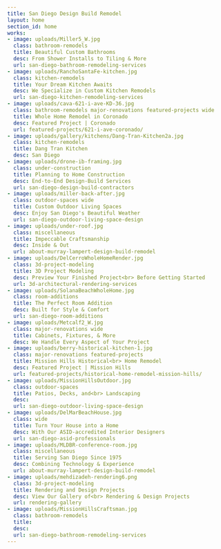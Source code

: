 ```yaml
---
title: San Diego Design Build Remodel
layout: home
section_id: home
works:
- image: uploads/Miller5_W.jpg
  class: bathroom-remodels
  title: Beautiful Custom Bathrooms
  desc: From Shower Installs to Tiling & More
  url: san-diego-bathroom-remodeling-services
- image: uploads/RanchoSantaFe-kitchen.jpg
  class: kitchen-remodels
  title: Your Dream Kitchen Awaits
  desc: We Specialize in Custom Kitchen Remodels
  url: san-diego-kitchen-remodeling-services
- image: uploads/cava-621-i-ave-KD-36.jpg
  class: bathroom-remodels major-renovations featured-projects wide
  title: Whole Home Remodel in Coronado
  desc: Featured Project | Coronado
  url: featured-projects/621-i-ave-coronado/
- image: uploads/gallery/kitchens/Dang-Tran-Kitchen2a.jpg
  class: kitchen-remodels
  title: Dang Tran Kitchen
  desc: San Diego
- image: uploads/drone-ib-framing.jpg
  class: under-construction
  title: Planning to Home Construction
  desc: End-to-End Design-Build Services
  url: san-diego-design-build-contractors
- image: uploads/miller-back-after.jpg
  class: outdoor-spaces wide
  title: Custom Outdoor Living Spaces
  desc: Enjoy San Diego's Beautiful Weather
  url: san-diego-outdoor-living-space-design
- image: uploads/under-roof.jpg
  class: miscellaneous
  title: Impeccable Craftsmanship
  desc: Inside & Out
  url: about-murray-lampert-design-build-remodel
- image: uploads/DelCerroWholeHomeRender.jpg
  class: 3d-project-modeling
  title: 3D Project Modeling
  desc: Preview Your Finished Project<br> Before Getting Started
  url: 3d-architectural-rendering-services
- image: uploads/SolanaBeachWholeHome.jpg
  class: room-additions
  title: The Perfect Room Addition
  desc: Built for Style & Comfort
  url: san-diego-room-additions
- image: uploads/Metcalf2_W.jpg
  class: major-renovations wide
  title: Cabinets, Fixtures, & More
  desc: We Handle Every Aspect of Your Project
- image: uploads/berry-historical-kitchen-1.jpg
  class: major-renovations featured-projects
  title: Mission Hills Historical<br> Home Remodel
  desc: Featured Project | Mission Hills
  url: featured-projects/historical-home-remodel-mission-hills/
- image: uploads/MissionHillsOutdoor.jpg
  class: outdoor-spaces
  title: Patios, Decks, and<br> Landscaping
  desc: 
  url: san-diego-outdoor-living-space-design
- image: uploads/DelMarBeachHouse.jpg
  class: wide
  title: Turn Your House into a Home
  desc: With Our ASID-accredited Interior Designers
  url: san-diego-asid-professionals
- image: uploads/MLDBR-conference-room.jpg
  class: miscellaneous
  title: Serving San Diego Since 1975
  desc: Combining Technology & Experience
  url: about-murray-lampert-design-build-remodel
- image: uploads/mehdizadeh-rendering6.png
  class: 3d-project-modeling
  title: Rendering and Design Projects
  desc: View Our Gallery of<br> Rendering & Design Projects
  url: rendering-gallery
- image: uploads/MissionHillsCraftsman.jpg
  class: bathroom-remodels
  title: 
  desc: 
  url: san-diego-bathroom-remodeling-services
---
```


